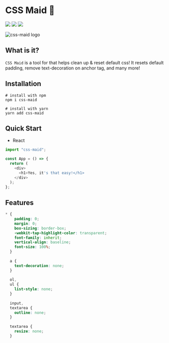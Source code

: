 # CSS Maid 🧹
<a href='https://www.npmjs.com/package/css-maid' target='_blank'>![](https://img.shields.io/badge/npm-CB3837?style=for-the-badge&logo=npm&logoColor=white)</a>
<a href='https://yarnpkg.com/package/css-maid' target='_blank'>![](https://img.shields.io/badge/Yarn-2C8EBB?style=for-the-badge&logo=yarn&logoColor=white)</a>
![](https://img.shields.io/badge/CSS3-1572B6?style=for-the-badge&logo=css3&logoColor=white)

![css-maid logo](https://raw.githubusercontent.com/joshxfi/green-calculator/master/public/css-maid-logo.png)

## What is it?

`CSS Maid` is a tool for that helps clean up & reset default css! It resets default padding, remove text-decoration on anchor tag, and many more!

## Installation

```shell
# install with npm
npm i css-maid

# install with yarn
yarn add css-maid
```

## Quick Start

- React

```js
import "css-maid";

const App = () => {
  return (
    <div>
      <h1>Yes, it's that easy!</h1>
    </div>
  );
};
```

## Features

```css
* {
    padding: 0;
    margin: 0;
    box-sizing: border-box;
    -webkit-tap-highlight-color: transparent;
    font-family: inherit;
    vertical-align: baseline;
    font-size: 100%;
  }
  
  a {
    text-decoration: none;
  }
  
  ol,
  ul {
    list-style: none;
  }
  
  input,
  textarea {
    outline: none;
  }
  
  textarea {
    resize: none;
  }
```